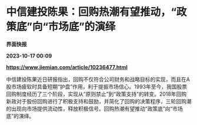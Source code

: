 # 中信建投陈果：回购热潮有望推动，“政策底”向“市场底”的演绎
**界面快报**

**2023-10-17 00:09**

**https://www.jiemian.com/article/10236477.html**

中信建投陈果近日研报指出，回购不仅符合公司财务和战略目标的实现，而且在A股市场疲软时具备短期“护盘”作用，利于提振市场信心。1993年至今，我国股票回购制度经历了三个阶段，实现从“原则禁止”到“政策支持”的转变。2018年回购新政对于股份回购进行了积极支持和鼓励，并简化了回购的决策程序，三轮回购潮的出现向市场提供流动性，释放积极信号。回购热潮有望推动“政策底”向“市场底”的演绎。
